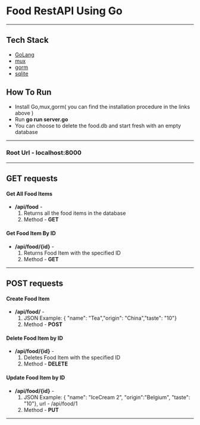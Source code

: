 # Food RestAPI Using Go
****************************************************
## Tech Stack
* [GoLang](https://golang.org/)
* [mux](https://github.com/gorilla/mux)
* [gorm](https://github.com/jinzhu/gorm)
* [sqlite](https://www.sqlite.org/index.html)

## How To Run

* Install Go,mux,gorm( you can find the installation procedure in the links above )
* Run **go run server.go**
* You can choose to delete the food.db and start fresh with an empty database

****************************************************
### Root Url - localhost:8000

****************************************************
## GET requests

#### Get All Food Items
* **/api/food** - 
  1. Returns all the food items in the database
  2. Method - **GET**

#### Get Food Item By ID
* **/api/food/{id}** -
  1. Returns Food Item with the specified ID
  2. Method - **GET**
  
****************************************************
## POST requests

#### Create Food Item
* **/api/food/** -
  1. JSON Example: { 	"name": "Tea","origin": "China","taste": "10"}
  2. Method - **POST**

#### Delete Food Item by ID
* **/api/food/{id}** -
  1. Deletes Food Item with the specified ID
  2. Method - **DELETE**

#### Update Food Item by ID
* **/api/food/{id}** -
  1. JSON Example: { "name": "IceCream 2", "origin":"Belgium", "taste": "10"}, url - /api/food/1
  2. Method - **PUT**
****************************************************
  
  
